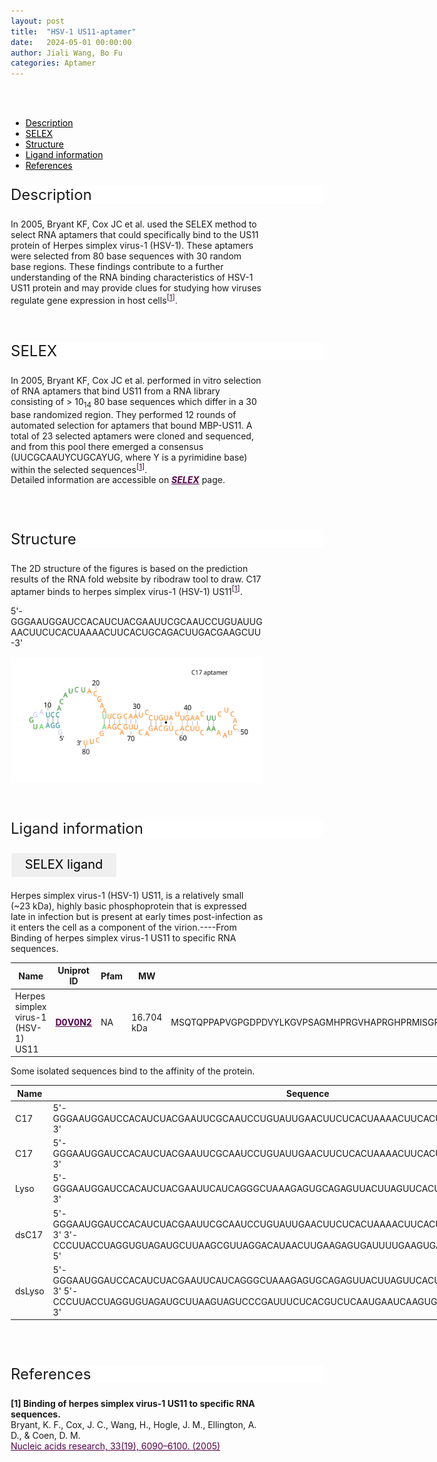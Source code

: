 ```yaml
---
layout: post
title:  "HSV-1 US11-aptamer"
date:   2024-05-01 00:00:00
author: Jiali Wang, Bo Fu
categories: Aptamer
---
```

<!--p style="font-size: 24px"><strong>Keywords: </strong> <br/></p>
<font ><strong>small molecule, Synthetic, dyes, PubChem CID 25863</strong></font >
<br /-->

<html>
<head>
  <title>横向排列的点击按钮</title>
  <style>
    /* 按钮容器样式 */
    .button-container {
      display: flex;
      justify-content: left;
      align-items: center;
      height: 50px;
    }
    /* 按钮样式 */
    .button {
      display: block;
      padding: 10px;
      font-size:24px;
      margin-right: 10px;
      text-align: center;
      background-color: #ffffff;
      color: #520049;
      text-decoration: none;
      border: 1px solid #520049;
      border-radius: 5px;
    }
    /* 鼠标悬停样式 */
    .button:hover {
      background-color: #c9c5c5;
      cursor: pointer;
    }
  </style>
</head>
</html>

<html lang="zh-cn">
<head>
<meta charset="utf-8"> 
<style>
  .header_box {
    display: block;
    font-size: 24px;
    background-color: #ffffff;
    text-decoration: none;
    border-radius: 1px;
    width: 500px;
    border-width: 1px 1px 2px 1px;
    border-color: #ffffff #ffffff #ffffff #ffffff;
}
.blowheader_box{
    display: block;
      padding: 6px;
      font-size:20px;
      margin-right: 10px;
      text-align: center;
      background-color: #efefef;
      color: #000000;
      text-decoration: none;
      border: 1px solid #ffffff;
      border-radius: 1px;
      width:170px;
      height:40px;
  }
  .box_style{
    background: #ffffff;
  }
  blockquote {
  margin: 0 0 0px;
  }
</style>
</head>
<br>
<br>

<div class="side-nav">
<ul>
    <div class="side-nav-item"><li><a href="#description" style="color: #000000;">Description</a></li></div>
    <div class="side-nav-item"><li><a href="#SELEX" style="color: #000000;">SELEX</a></li></div>
    <div class="side-nav-item"><li><a href="#Structure" style="color: #000000;">Structure</a></li></div>
    <div class="side-nav-item"><li><a href="#ligand-recognition" style="color: #000000;">Ligand information</a></li></div>
    <div class="side-nav-item"><li><a href="#references" style="color: #000000;">References</a></li></div>
    </ul>
</div>


<font ><p class="header_box" id="description">Description</p></font>
<font >In 2005, Bryant KF, Cox JC et al. used the SELEX method to select RNA aptamers that could specifically bind to the US11 protein of Herpes simplex virus-1 (HSV-1). These aptamers were selected from 80 base sequences with 30 random base regions. These findings contribute to a further understanding of the RNA binding characteristics of HSV-1 US11 protein and may provide clues for studying how viruses regulate gene expression in host cells<sup>[<a href="#ref1" style="color:#520049">1</a>]</sup>.<br></font>
<br>
<br>


<p class="header_box" id="SELEX">SELEX</p>
<p>In 2005, Bryant KF, Cox JC et al. performed in vitro selection of RNA aptamers that bind US11 from a RNA library consisting of > 10<sub>14</sub> 80 base sequences which differ in a 30 base randomized region. They performed 12 rounds of automated selection for aptamers that bound MBP-US11. A total of 23 selected aptamers were cloned and sequenced, and from this pool there emerged a consensus (UUCGCAAUYCUGCAYUG, where Y is a pyrimidine base) within the selected sequences<sup>[<a href="#ref1" style="color:#520049">1</a>]</sup>.<br>
Detailed information are accessible on <a href="{{ site.url }}{{ site.baseurl }}/SELEX" target="_blank" style="color:#520049"><b><i>SELEX</i></b></a> page.</p>
<br>
<br>


<p class="header_box" id="Structure">Structure</p>
<font>The 2D structure of the figures is based on the prediction results of the RNA fold website by ribodraw tool to draw. C17 aptamer binds to herpes simplex virus-1 (HSV-1) US11<sup>[<a href="#ref1" style="color:#520049">1</a>]</sup>.<br></font>
<font><p>5'-GGGAAUGGAUCCACAUCUACGAAUUCGCAAUCCUGUAUUGAACUUCUCACUAAAACUUCACUGCAGACUUGACGAAGCUU-3'</p></font>
<img src="/images/2D/C17_aptamer_2D.svg" alt="drawing" style="width:800px;display:block;margin:0 auto;border-radius:0;" class="img-responsive">
<div style="display: flex; justify-content: center;">   
</div>
<br>
<br>



<font ><p class="header_box" id="ligand-recognition">Ligand information</p></font>  

<p class="blowheader_box">SELEX ligand</p>
<font>Herpes simplex virus-1 (HSV-1) US11, is a relatively small (~23 kDa), highly basic phosphoprotein that is expressed late in infection but is present at early times post-infection as it enters the cell as a component of the virion.----From Binding of herpes simplex virus-1 US11 to specific RNA sequences.</font>
<br>
<table class="table table-bordered" style="table-layout:fixed;width:1000px;margin-left:auto;margin-right:auto;" >
  <thead>
      <tr>
        <th onclick="sortTable(0)">Name</th>
        <th onclick="sortTable(1)">Uniprot ID</th>
        <th onclick="sortTable(2)">Pfam</th>
        <th onclick="sortTable(3)">MW</th>
        <th onclick="sortTable(4)">Amino acids sequences</th>
        <th onclick="sortTable(5)">PDB</th>
        <th onclick="sortTable(6)">Gene ID</th>
      </tr>
  </thead>
    <tbody>
      <tr>
        <td name="td0">Herpes simplex virus-1 (HSV-1) US11</td>
        <td name="td1"><a href="https://www.uniprot.org/uniprotkb/D0V0N2/entry" target="_blank" style="color:#520049"><b>D0V0N2</b></a></td>
        <td name="td2">NA</td>
        <td name="td3">16.704 kDa</td>
        <td name="td4">MSQTQPPAPVGPGDPDVYLKGVPSAGMHPRGVHAPRGHPRMISGPPQRGDNDQAAGQCGDSGLLRVGADTTISKPSEAVRPPTIPRTPRVPREPRVPRPPREPREPRVPRAPRDPRVPRDPRDPRQPREPRPPREPRTPRTPREPRTARGSV</td>
        <td name="td5">NA</td>
        <td name="td6"><a href="https://www.ncbi.nlm.nih.gov/nuccore/AY832929.1" target="_blank" style="color:#520049"><b>AY832929.1</b></a></td>
      </tr>
	  </tbody>
  </table>
<font>Some isolated sequences bind to the affinity of the protein.</font>
<br>
<table class="table table-bordered" style="table-layout:fixed;width:1000px;margin-left:auto;margin-right:auto;" >
  <thead>
      <tr>
        <th onclick="sortTable(0)">Name</th>
        <th onclick="sortTable(1)">Sequence</th>
        <th onclick="sortTable(2)">Ligand</th>
        <th onclick="sortTable(3)">Affinity</th>
      </tr>
  </thead>
    <tbody>
      <tr>
      <td name="td0">C17</td>
      <td name="td1">5'-GGGAAUGGAUCCACAUCUACGAAUUCGCAAUCCUGUAUUGAACUUCUCACUAAAACUUCACUGCAGACUUGACGAAGCUU-3'</td>
      <td name="td2">US11</td>
      <td name="td3">70nM</td>
    </tr>
     <tr>
      <td name="td0">C17</td>
      <td name="td1">5'-GGGAAUGGAUCCACAUCUACGAAUUCGCAAUCCUGUAUUGAACUUCUCACUAAAACUUCACUGCAGACUUGACGAAGCUU-3'</td>
      <td name="td2">US11-RBD</td>
      <td name="td3">220±60nM</td>
    </tr>
     <tr>
      <td name="td0">Lyso</td>
      <td name="td1">5'-GGGAAUGGAUCCACAUCUACGAAUUCAUCAGGGCUAAAGAGUGCAGAGUUACUUAGUUCACUGCAGACUUGACGAAGCUU-3'</td>
      <td name="td2">US12-RBD</td>
      <td name="td3">No binding detected</td>
    </tr>
     <tr>
      <td name="td0">dsC17</td>
      <td name="td1">5'-GGGAAUGGAUCCACAUCUACGAAUUCGCAAUCCUGUAUUGAACUUCUCACUAAAACUUCACUGCAGACUUGACGAAGCUU-3'
3'-CCCUUACCUAGGUGUAGAUGCUUAAGCGUUAGGACAUAACUUGAAGAGUGAUUUUGAAGUGACGUCUGAACUGCUUCGAA-5'</td>
      <td name="td2">US13-RBD</td>
      <td name="td3">1400±170nM</td>
    </tr>
     <tr>
      <td name="td0">dsLyso</td>
      <td name="td1">5'-GGGAAUGGAUCCACAUCUACGAAUUCAUCAGGGCUAAAGAGUGCAGAGUUACUUAGUUCACUGCAGACUUGACGAAGCUU-3'
5'-CCCUUACCUAGGUGUAGAUGCUUAAGUAGUCCCGAUUUCUCACGUCUCAAUGAAUCAAGUGACGUCUGAACUGCUUCGAA-3'</td>
      <td name="td2">US14-RBD</td>
      <td name="td3">1200±200nM</td>
    </tr>
	</tbody>
  </table>
<br>
<br>


<p class="header_box" id="references">References</p>
                
<a id="ref1"></a><font><strong>[1] Binding of herpes simplex virus-1 US11 to specific RNA sequences.</strong></font><br />
Bryant, K. F., Cox, J. C., Wang, H., Hogle, J. M., Ellington, A. D., & Coen, D. M.<br />
<a href="https://pubmed.ncbi.nlm.nih.gov/16246910/" target="_blank" style="color:#520049" >Nucleic acids research, 33(19), 6090–6100. (2005)</a>
<br/>


<html lang="en">
    <head>
      <meta charset="utf-8" />
      <meta name="viewport" content="width=device-width, user-scalable=no, minimum-scale=1.0, maximum-scale=1.0">
      <meta http-equiv="X-UA-Compatible" content="IE=edge">
      <!-- Molstar CSS & JS -->
      <link rel="stylesheet" type="text/css" href="https://www.ebi.ac.uk/pdbe/pdb-component-library/css/pdbe-molstar-1.2.1.css">
      <script src="/js/mol/ro_pdbe-molstar-plugin-1.2.1.js"></script>
        <style>
          * {
              margin: 0;
              padding: 0;
              box-sizing: border-box;
          }
          .msp-plugin ::-webkit-scrollbar-thumb {
              background-color: #474748  !important;
          }
          .msp-plugin .msp-layout-standard {
              border: 1px solid #efefef;
          }
          .viewerSection1 {
            padding-top: 0px;
          }
          .controlsSection1 {
            width: 300px;
              display: flex;
              float:left;
              padding: 0px 0 0 0;
              height:25px;
            }
            .controlBox1 {
              border: 0px solid lightgray;
              padding: 0px;
              margin-bottom: 0px;
            }
          #myViewer1{
            float:left;
            width:500px;
            height: 500px;
            position:relative;
          }
        </style>
    </head>
    <script>
      var viewerInstance1 = new PDBeMolstarPlugin();
      var options1 = {
        customData:{
        url:'/pdbfiles/1RAW-3D.pdb',
        format: 'pdb'},
        expanded: false,
        hideControls: true,
        bgColor: {r:255, g:255, b:255},
        }
      var viewerContainer1 = document.getElementById('myViewer1');
      viewerInstance1.render(viewerContainer1, options1);
  window.addEventListener('load', function() {
    var colorSelectionButton1 = document.querySelector('.controlsSection1 button');
    colorSelectionButton1.click();
  });
    </script>
    </html>
